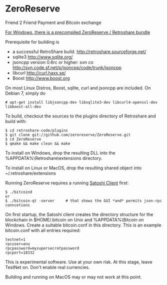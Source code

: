 ZeroReserve
===========

Friend 2 Friend Payment and Bitcoin exchange

[For Windows, there is a precompiled ZeroReserve / Retroshare bundle](https://mega.co.nz/#!MVIykABI!fFkRbtdOQDfrIKc0Kke2yfFpS6T17z7q6YxelQ6BJMc)

Prerequisite for building is
* a successful RetroShare build. http://retroshare.sourceforge.net/
* sqlite3 http://www.sqlite.org/
* jsoncpp version 0.6rc or higher: svn co http://svn.code.sf.net/p/jsoncpp/code/trunk/jsoncpp
* libcurl http://curl.haxx.se/
* Boost http://www.boost.org

On most Linux Distros, Boost, sqlite, curl and jsoncpp are included. On Debian 7, simply do

```
# apt-get install libjsoncpp-dev libsqlite3-dev libcurl4-openssl-dev libboost-all-dev
```

To build, checkout the sources to the plugins directory of Retroshare and build with:
```
$ cd retroshare-code/plugins
$ git clone git://github.com/zeroreserve/ZeroReserve.git
$ cd ZeroReserve
$ qmake && make clean && make
```

To install on Windows, drop the resulting DLL into the
%APPDATA%\Retroshare\extensions directory.

To install on Linux or MacOS, drop the resulting shared object into
~/.retroshare/extensions

Running ZeroReserve requires a running [Satoshi Client](https://bitcoin.org/en/download) first:
```
$ ./bitcoind
or
$ ./bitcoin-qt -server     # that shows the GUI *and* permits json-rpc conncetions

```
On first startup, the Satoshi client creates the directory structure for the blockchain in
$HOME/.bitcoin on Unix and %APPDATA%\Bitcoin on Windows. Create a suitable bitcoin.conf in
this directory. This is an example bitcoin.conf with all entries required:
```
testnet=1
rpcuser=anu
rpcpassword=mysupersecretpassword
rpcport=18332
```



This is experimental software. Use at your own risk. At this stage, leave TestNet
on. Don't enable real currencies.

Building and running on MacOS may or may not work at this point. 
